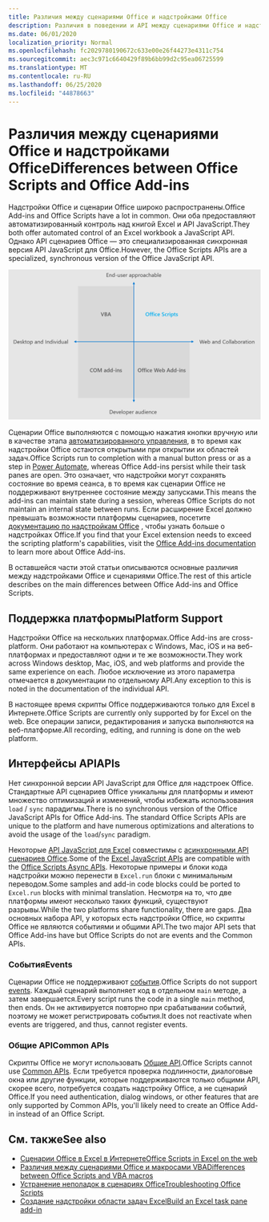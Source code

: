 ```yaml
---
title: Различия между сценариями Office и надстройками Office
description: Различия в поведении и API между сценариями Office и надстройками Office.
ms.date: 06/01/2020
localization_priority: Normal
ms.openlocfilehash: fc2029780190672c633e00e26f44273e4311c754
ms.sourcegitcommit: aec3c971c6640429f89b6bb99d2c95ea06725599
ms.translationtype: MT
ms.contentlocale: ru-RU
ms.lasthandoff: 06/25/2020
ms.locfileid: "44878663"
---
```

# <a name="differences-between-office-scripts-and-office-add-ins"></a><span data-ttu-id="53d0d-103">Различия между сценариями Office и надстройками Office</span><span class="sxs-lookup"><span data-stu-id="53d0d-103">Differences between Office Scripts and Office Add-ins</span></span>

<span data-ttu-id="53d0d-104">Надстройки Office и сценарии Office широко распространены.</span><span class="sxs-lookup"><span data-stu-id="53d0d-104">Office Add-ins and Office Scripts have a lot in common.</span></span> <span data-ttu-id="53d0d-105">Они оба предоставляют автоматизированный контроль над книгой Excel и API JavaScript.</span><span class="sxs-lookup"><span data-stu-id="53d0d-105">They both offer automated control of an Excel workbook a JavaScript API.</span></span> <span data-ttu-id="53d0d-106">Однако API сценариев Office — это специализированная синхронная версия API JavaScript для Office.</span><span class="sxs-lookup"><span data-stu-id="53d0d-106">However, the Office Scripts APIs are a specialized, synchronous version of the Office JavaScript API.</span></span>

![Схема из четырех квадрантов, в которой показаны области фокуса для различных решений по расширению Office.](../images/office-programmability-diagram.png)

<span data-ttu-id="53d0d-109">Сценарии Office выполняются с помощью нажатия кнопки вручную или в качестве этапа [автоматизированного управления](https://flow.microsoft.com/), в то время как надстройки Office остаются открытыми при открытии их областей задач.</span><span class="sxs-lookup"><span data-stu-id="53d0d-109">Office Scripts run to completion with a manual button press or as a step in [Power Automate](https://flow.microsoft.com/), whereas Office Add-ins persist while their task panes are open.</span></span> <span data-ttu-id="53d0d-110">Это означает, что надстройки могут сохранять состояние во время сеанса, в то время как сценарии Office не поддерживают внутреннее состояние между запусками.</span><span class="sxs-lookup"><span data-stu-id="53d0d-110">This means the add-ins can maintain state during a session, whereas Office Scripts do not maintain an internal state between runs.</span></span> <span data-ttu-id="53d0d-111">Если расширение Excel должно превышать возможности платформы сценариев, посетите [документацию по надстройкам Office](/office/dev/add-ins) , чтобы узнать больше о надстройках Office.</span><span class="sxs-lookup"><span data-stu-id="53d0d-111">If you find that your Excel extension needs to exceed the scripting platform's capabilities, visit the [Office Add-ins documentation](/office/dev/add-ins) to learn more about Office Add-ins.</span></span>

<span data-ttu-id="53d0d-112">В оставшейся части этой статьи описываются основные различия между надстройками Office и сценариями Office.</span><span class="sxs-lookup"><span data-stu-id="53d0d-112">The rest of this article describes on the main differences between Office Add-ins and Office Scripts.</span></span>

## <a name="platform-support"></a><span data-ttu-id="53d0d-113">Поддержка платформы</span><span class="sxs-lookup"><span data-stu-id="53d0d-113">Platform Support</span></span>

<span data-ttu-id="53d0d-114">Надстройки Office на нескольких платформах.</span><span class="sxs-lookup"><span data-stu-id="53d0d-114">Office Add-ins are cross-platform.</span></span> <span data-ttu-id="53d0d-115">Они работают на компьютерах с Windows, Mac, iOS и на веб-платформах и предоставляют одни и те же возможности.</span><span class="sxs-lookup"><span data-stu-id="53d0d-115">They work across Windows desktop, Mac, iOS, and web platforms and provide the same experience on each.</span></span> <span data-ttu-id="53d0d-116">Любое исключение из этого параметра отмечается в документации по отдельному API.</span><span class="sxs-lookup"><span data-stu-id="53d0d-116">Any exception to this is noted in the documentation of the individual API.</span></span>

<span data-ttu-id="53d0d-117">В настоящее время скрипты Office поддерживаются только для Excel в Интернете.</span><span class="sxs-lookup"><span data-stu-id="53d0d-117">Office Scripts are currently only supported by for Excel on the web.</span></span> <span data-ttu-id="53d0d-118">Все операции записи, редактирования и запуска выполняются на веб-платформе.</span><span class="sxs-lookup"><span data-stu-id="53d0d-118">All recording, editing, and running is done on the web platform.</span></span>

## <a name="apis"></a><span data-ttu-id="53d0d-119">Интерфейсы API</span><span class="sxs-lookup"><span data-stu-id="53d0d-119">APIs</span></span>

<span data-ttu-id="53d0d-120">Нет синхронной версии API JavaScript для Office для надстроек Office. Стандартные API сценариев Office уникальны для платформы и имеют множество оптимизаций и изменений, чтобы избежать использования `load` / `sync` парадигмы.</span><span class="sxs-lookup"><span data-stu-id="53d0d-120">There is no synchronous version of the Office JavaScript APIs for Office Add-ins. The standard Office Scripts APIs are unique to the platform and have numerous optimizations and alterations to avoid the usage of the `load`/`sync` paradigm.</span></span>

<span data-ttu-id="53d0d-121">Некоторые [API JavaScript для Excel](/javascript/api/excel?view=excel-js-preview) совместимы с [асинхронными API сценариев Office](../develop/excel-async-model.md).</span><span class="sxs-lookup"><span data-stu-id="53d0d-121">Some of the [Excel JavaScript APIs](/javascript/api/excel?view=excel-js-preview) are compatible with the [Office Scripts Async APIs](../develop/excel-async-model.md).</span></span> <span data-ttu-id="53d0d-122">Некоторые примеры и блоки кода надстройки можно перенести в `Excel.run` блоки с минимальным переводом.</span><span class="sxs-lookup"><span data-stu-id="53d0d-122">Some samples and add-in code blocks could be ported to `Excel.run` blocks with minimal translation.</span></span> <span data-ttu-id="53d0d-123">Несмотря на то, что две платформы имеют несколько таких функций, существуют разрывы.</span><span class="sxs-lookup"><span data-stu-id="53d0d-123">While the two platforms share functionality, there are gaps.</span></span> <span data-ttu-id="53d0d-124">Два основных набора API, у которых есть надстройки Office, но скрипты Office не являются событиями и общими API.</span><span class="sxs-lookup"><span data-stu-id="53d0d-124">The two major API sets that Office Add-ins have but Office Scripts do not are events and the Common APIs.</span></span>

### <a name="events"></a><span data-ttu-id="53d0d-125">События</span><span class="sxs-lookup"><span data-stu-id="53d0d-125">Events</span></span>

<span data-ttu-id="53d0d-126">Сценарии Office не поддерживают [события](/office/dev/add-ins/excel/excel-add-ins-events).</span><span class="sxs-lookup"><span data-stu-id="53d0d-126">Office Scripts do not support [events](/office/dev/add-ins/excel/excel-add-ins-events).</span></span> <span data-ttu-id="53d0d-127">Каждый сценарий выполняет код в отдельном `main` методе, а затем завершается.</span><span class="sxs-lookup"><span data-stu-id="53d0d-127">Every script runs the code in a single `main` method, then ends.</span></span> <span data-ttu-id="53d0d-128">Он не активируется повторно при срабатывании событий, поэтому не может регистрировать события.</span><span class="sxs-lookup"><span data-stu-id="53d0d-128">It does not reactivate when events are triggered, and thus, cannot register events.</span></span>

### <a name="common-apis"></a><span data-ttu-id="53d0d-129">Общие API</span><span class="sxs-lookup"><span data-stu-id="53d0d-129">Common APIs</span></span>

<span data-ttu-id="53d0d-130">Скрипты Office не могут использовать [Общие API](/javascript/api/office).</span><span class="sxs-lookup"><span data-stu-id="53d0d-130">Office Scripts cannot use [Common APIs](/javascript/api/office).</span></span> <span data-ttu-id="53d0d-131">Если требуется проверка подлинности, диалоговые окна или другие функции, которые поддерживаются только общими API, скорее всего, потребуется создать надстройку Office, а не сценарий Office.</span><span class="sxs-lookup"><span data-stu-id="53d0d-131">If you need authentication, dialog windows, or other features that are only supported by Common APIs, you'll likely need to create an Office Add-in instead of an Office Script.</span></span>

## <a name="see-also"></a><span data-ttu-id="53d0d-132">См. также</span><span class="sxs-lookup"><span data-stu-id="53d0d-132">See also</span></span>

- [<span data-ttu-id="53d0d-133">Сценарии Office в Excel в Интернете</span><span class="sxs-lookup"><span data-stu-id="53d0d-133">Office Scripts in Excel on the web</span></span>](../overview/excel.md)
- [<span data-ttu-id="53d0d-134">Различия между сценариями Office и макросами VBA</span><span class="sxs-lookup"><span data-stu-id="53d0d-134">Differences between Office Scripts and VBA macros</span></span>](vba-differences.md)
- [<span data-ttu-id="53d0d-135">Устранение неполадок в сценариях Office</span><span class="sxs-lookup"><span data-stu-id="53d0d-135">Troubleshooting Office Scripts</span></span>](../testing/troubleshooting.md)
- [<span data-ttu-id="53d0d-136">Создание надстройки области задач Excel</span><span class="sxs-lookup"><span data-stu-id="53d0d-136">Build an Excel task pane add-in</span></span>](/office/dev/add-ins/quickstarts/excel-quickstart-jquery)
